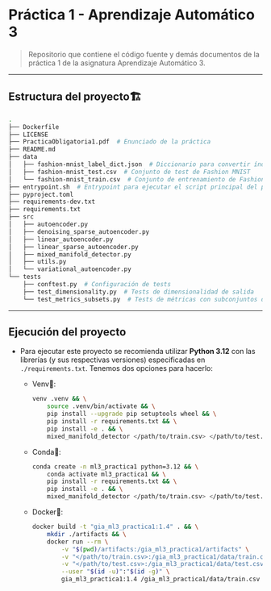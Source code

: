 # Práctica 1 - Aprendizaje Automático 3
> Repositorio que contiene el código fuente y demás documentos de la práctica 1 de la asignatura Aprendizaje Automático 3.

---
## Estructura del proyecto🏗️
```bash
.
├── Dockerfile
├── LICENSE
├── PracticaObligatoria1.pdf  # Enunciado de la práctica
├── README.md
├── data
│   ├── fashion-mnist_label_dict.json  # Diccionario para convertir índices a etiquetas categóricas
│   ├── fashion-mnist_test.csv  # Conjunto de test de Fashion MNIST
│   └── fashion-mnist_train.csv  # Conjunto de entrenamiento de Fashion MNIST
├── entrypoint.sh  # Entrypoint para ejecutar el script principal del proyecto
├── pyproject.toml
├── requirements-dev.txt
├── requirements.txt
├── src
│   ├── autoencoder.py
│   ├── denoising_sparse_autoencoder.py
│   ├── linear_autoencoder.py
│   ├── linear_sparse_autoencoder.py
│   ├── mixed_manifold_detector.py
│   ├── utils.py
│   └── variational_autoencoder.py
└── tests
    ├── conftest.py  # Configuración de tests
    ├── test_dimensionality.py  # Tests de dimensionalidad de salida
    └── test_metrics_subsets.py  # Tests de métricas con subconjuntos de datos
```

---
## Ejecución del proyecto
- Para ejecutar este proyecto se recomienda utilizar **Python 3.12** con las librerías (y sus respectivas versiones) especificadas en `./requirements.txt`. Tenemos dos opciones para hacerlo:
    - Venv🐍:
        ```bash
        venv .venv && \
            source .venv/bin/activate && \
            pip install --upgrade pip setuptools wheel && \
            pip install -r requirements.txt && \
            pip install -e . && \
            mixed_manifold_detector </path/to/train.csv> </path/to/test.csv>
        ```

    - Conda🐍:
        ```bash
        conda create -n ml3_practica1 python=3.12 && \
            conda activate ml3_practica1 && \
            pip install -r requirements.txt && \
            pip install -e . && \
            mixed_manifold_detector </path/to/train.csv> </path/to/test.csv>
        ```

    - Docker🐋:
        ```bash
        docker build -t "gia_ml3_practica1:1.4" . && \
            mkdir ./artifacts && \
            docker run --rm \
                -v "$(pwd)/artifacts:/gia_ml3_practica1/artifacts" \
                -v "</path/to/train.csv>:/gia_ml3_practica1/data/train.csv" \
                -v "</path/to/test.csv>:/gia_ml3_practica1/data/test.csv" \
                --user "$(id -u)":"$(id -g)" \
                gia_ml3_practica1:1.4 /gia_ml3_practica1/data/train.csv /gia_ml3_practica1/data/test.csv
        ```
